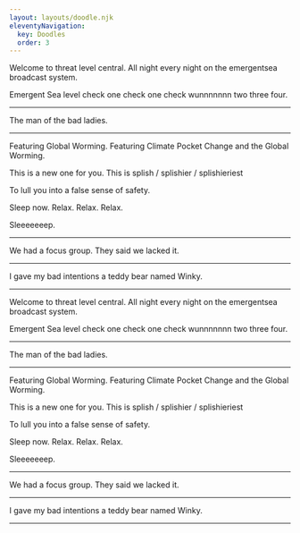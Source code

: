 ```yaml
---
layout: layouts/doodle.njk
eleventyNavigation:
  key: Doodles
  order: 3
---
```


Welcome to threat level central. 
All night every night on the emergentsea broadcast system. 

Emergent Sea level check one check one check wunnnnnnn two three four.

---

The man of the bad ladies.

---

Featuring Global Worming. 
Featuring Climate Pocket Change and the Global Worming.

This is a new one for you.
This is
splish / splishier / splishieriest

To lull you into a false sense of safety.

Sleep now. Relax. Relax. Relax.

Sleeeeeeep.

---

We had a focus group. They said we lacked it.

---

I gave my bad intentions a teddy bear named Winky.

---

Welcome to threat level central. 
All night every night on the emergentsea broadcast system. 

Emergent Sea level check one check one check wunnnnnnn two three four.

---

The man of the bad ladies.

---

Featuring Global Worming. 
Featuring Climate Pocket Change and the Global Worming.

This is a new one for you.
This is
splish / splishier / splishieriest

To lull you into a false sense of safety.

Sleep now. Relax. Relax. Relax.

Sleeeeeeep.

---

We had a focus group. They said we lacked it.

---

I gave my bad intentions a teddy bear named Winky.

---